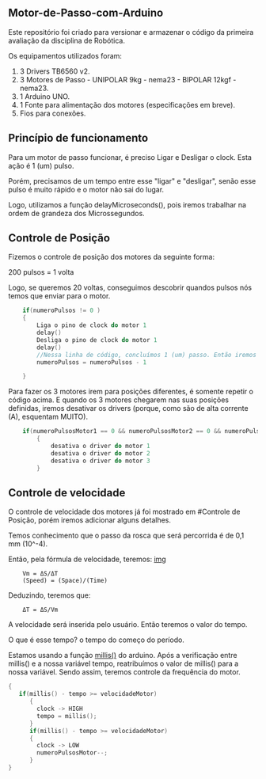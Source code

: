 ## Motor-de-Passo-com-Arduino

Este repositório foi criado para versionar e armazenar o código da primeira avaliação da disciplina de Robótica.

Os equipamentos utilizados foram:

1. 3 Drivers TB6560 v2.
2. 3 Motores de Passo - UNIPOLAR 9kg - nema23 - BIPOLAR 12kgf - nema23.
3. 1 Arduino UNO.
4. 1 Fonte para alimentação dos motores (especificações em breve).
5. Fios para conexões.

## Princípio de funcionamento

Para um motor de passo funcionar, é preciso Ligar e Desligar o clock. Esta ação é 1 (um) pulso.

Porém, precisamos de um tempo entre esse "ligar" e "desligar", senão esse pulso é muito rápido e o motor não sai do lugar.

Logo, utilizamos a função delayMicroseconds(), pois iremos trabalhar na ordem de grandeza dos Microssegundos.


## Controle de Posição

Fizemos o controle de posição dos motores da seguinte forma:

200 pulsos = 1 volta

Logo, se queremos 20 voltas, conseguimos descobrir quandos pulsos nós temos que enviar para o motor.
```c++
    if(numeroPulsos != 0 )
    {
        Liga o pino de clock do motor 1
        delay()
        Desliga o pino de clock do motor 1
        delay()
        //Nessa linha de código, concluímos 1 (um) passo. Então iremos decrementar a variável.
        numeroPulsos = numeroPulsos - 1

    }
```
Para fazer os 3 motores irem para posições diferentes, é somente repetir o código acima. E quando os 3 motores chegarem nas suas posições definidas, iremos desativar os drivers (porque, como são de alta corrente (A), esquentam MUITO).

```c++
    if(numeroPulsosMotor1 == 0 && numeroPulsosMotor2 == 0 && numeroPulsosMotor3 == 0)
        {
            desativa o driver do motor 1
            desativa o driver do motor 2
            desativa o driver do motor 3
        }
```

## Controle de velocidade

O controle de velocidade dos motores já foi mostrado em #Controle de Posição, porém iremos adicionar alguns detalhes.

Temos conhecimento que o passo da rosca que será percorrida é de 0,1 mm (10^-4).

Então, pela fórmula de velocidade, teremos:
[img](http://www.sciweavers.org/tex2img.php?eq=Vm%20%3D%20%20%5CDelta%20S%20%20%5Cdiv%20%5CDelta%20T&bc=White&fc=Black&im=jpg&fs=12&ff=arev&edit=0)
```
    Vm = ΔS/ΔT
    (Speed) = (Space)/(Time)
```
Deduzindo, teremos que:
```
    ΔT = ΔS/Vm
```
A velocidade será inserida pelo usuário. Então teremos o valor do tempo.

O que é esse tempo? o tempo do começo do período.

Estamos usando a função [millis()](https://www.arduino.cc/reference/pt/language/functions/time/millis/) do arduino.
Após a verificação entre millis() e a nossa variável tempo, reatribuímos o valor de millis() para a nossa variável.
Sendo assim, teremos controle da frequência do motor.

```c++
{
   if(millis() - tempo >= velocidadeMotor)
      {
        clock -> HIGH
        tempo = millis();
      }
      if(millis() - tempo >= velocidadeMotor)
      {
        clock -> LOW
        numeroPulsosMotor--;
      }
}
```

